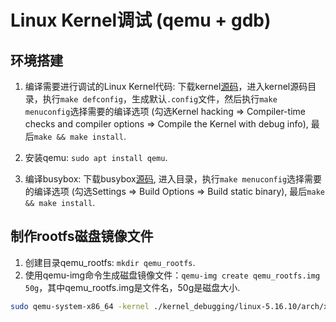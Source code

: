 # Linux Kernel调试 (qemu + gdb)

## 环境搭建
1. 编译需要进行调试的Linux Kernel代码: 下载kernel[源码](https://cdn.kernel.org/pub/linux/kernel/)，进入kernel源码目录，执行```make defconfig```，生成默认```.config```文件，然后执行```make menuconfig```选择需要的编译选项 (勾选Kernel hacking => Compiler-time checks and compiler options => Compile the Kernel with debug info), 最后```make && make install```.

2. 安装qemu: ```sudo apt install qemu```.

3. 编译busybox: 下载busybox[源码](https://busybox.net/downloads/), 进入目录，执行```make menuconfig```选择需要的编译选项 (勾选Settings => Build Options => Build static binary), 最后```make && make install```.

## 制作rootfs磁盘镜像文件
1. 创建目录qemu_rootfs: ```mkdir qemu_rootfs```.
2. 使用qemu-img命令生成磁盘镜像文件：```qemu-img create qemu_rootfs.img  50g```，其中qemu_rootfs.img是文件名，50g是磁盘大小.


```sh
sudo qemu-system-x86_64 -kernel ./kernel_debugging/linux-5.16.10/arch/x86_64/boot/bzImage -hda qemu_rootfs.img -append "root=/dev/sda rootfstype=ext4 rw nokaslr" -s -S
```
